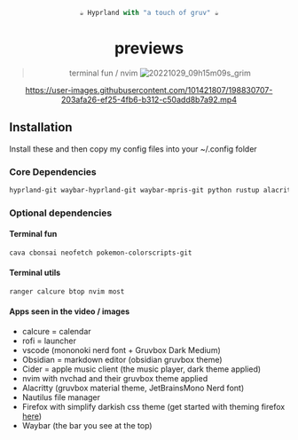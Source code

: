 <div align="justify">
<div align="center">

```ocaml
☕ Hyprland with "a touch of gruv" ☕
```
# previews
>terminal fun / nvim
![20221029_09h15m09s_grim](https://user-images.githubusercontent.com/101421807/198831001-70a8b56d-28f6-4992-b2cd-1e0da364f91e.png)
</div>
</div>

<div align="justify">
<div align="center">

https://user-images.githubusercontent.com/101421807/198830707-203afa26-ef25-4fb6-b312-c50add8b7a92.mp4
</div>
</div>

## Installation
Install these and then copy my config files into your ~/.config folder
### Core Dependencies

```bash
hyprland-git waybar-hyprland-git waybar-mpris-git python rustup alacritty fish rofi xdg-desktop-portal-wlr swaylockd grim slurp mako wl-clipboard swaylock-effects-git papirus-folders papirus-icon-theme swww-git nerd-fonts-complete
```
### Optional dependencies
#### Terminal fun
```Bash
cava cbonsai neofetch pokemon-colorscripts-git
```
#### Terminal utils 
```Bash
ranger calcure btop nvim most 
```
#### Apps seen in the video / images
- calcure = calendar 
- rofi = launcher 
- vscode (mononoki nerd font + Gruvbox Dark Medium)
- Obsidian = markdown editor (obsidian gruvbox theme)
- Cider = apple music client (the music player, dark theme applied)
- nvim with nvchad and their gruvbox theme applied
- Alacritty (gruvbox material theme, JetBrainsMono Nerd font)
- Nautilus file manager
- Firefox with simplify darkish css theme (get started with theming firefox [here](https://www.reddit.com/r/FirefoxCSS/wiki/index/tutorials/))
- Waybar (the bar you see at the top)
